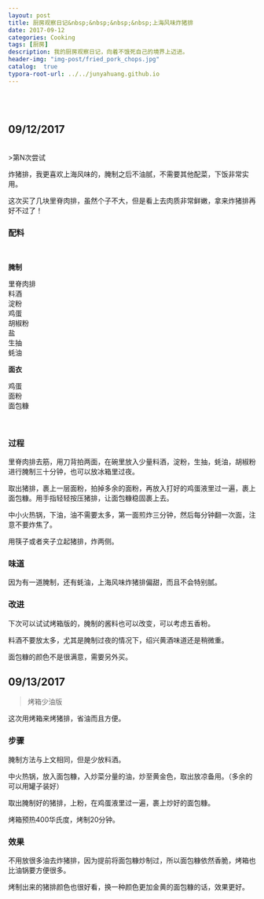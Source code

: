 ```yaml
---
layout: post
title: 厨房观察日记&nbsp;&nbsp;&nbsp;&nbsp;上海风味炸猪排
date: 2017-09-12
categories: Cooking
tags: [厨房]
description: 我的厨房观察日记，向着不饿死自己的境界上迈进。
header-img: "img-post/fried_pork_chops.jpg"
catalog:  true
typora-root-url: ../../junyahuang.github.io
---
```


 <br />
 <br />
    
    
## 09/12/2017
 <br />
>第N次尝试

炸猪排，我更喜欢上海风味的，腌制之后不油腻，不需要其他配菜，下饭非常实用。

这次买了几块里脊肉排，虽然个子不大，但是看上去肉质非常鲜嫩，拿来炸猪排再好不过了！


### 配料
 <br />

**腌制**

里脊肉排 <br />
料酒 <br />
淀粉 <br />
鸡蛋 <br />
胡椒粉 <br />
盐 <br />
生抽<br />
蚝油 <br />


**面衣**

鸡蛋 <br />
面粉 <br />
面包糠

 <br />

### 过程

里脊肉排去筋，用刀背拍两面，在碗里放入少量料酒，淀粉，生抽，蚝油，胡椒粉进行腌制三十分钟，也可以放冰箱里过夜。

取出猪排，裹上一层面粉，拍掉多余的面粉，再放入打好的鸡蛋液里过一遍，裹上面包糠。用手指轻轻按压猪排，让面包糠稳固裹上去。

中小火热锅，下油，油不需要太多，第一面煎炸三分钟，然后每分钟翻一次面，注意不要炸焦了。

用筷子或者夹子立起猪排，炸两侧。

### 味道

因为有一道腌制，还有蚝油，上海风味炸猪排偏甜，而且不会特别腻。




### 改进

下次可以试试烤箱版的，腌制的酱料也可以改变，可以考虑五香粉。

料酒不要放太多，尤其是腌制过夜的情况下，绍兴黄酒味道还是稍微重。

面包糠的颜色不是很满意，需要另外买。


## 09/13/2017

> 烤箱少油版

这次用烤箱来烤猪排，省油而且方便。


### 步骤

腌制方法与上文相同，但是少放料酒。

中火热锅，放入面包糠，入炒菜分量的油，炒至黄金色，取出放凉备用。（多余的可以用罐子装好）

取出腌制好的猪排，上粉，在鸡蛋液里过一遍，裹上炒好的面包糠。

烤箱预热400华氏度，烤制20分钟。


### 效果

不用放很多油去炸猪排，因为提前将面包糠炒制过，所以面包糠依然香脆，烤箱也比油锅要方便很多。

烤制出来的猪排颜色也很好看，换一种颜色更加金黄的面包糠的话，效果更好。

